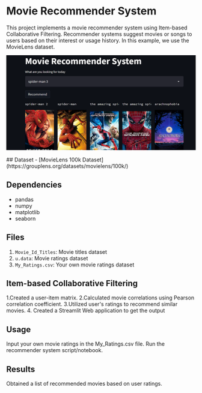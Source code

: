 # Movie Recommender System

This project implements a movie recommender system using Item-based Collaborative Filtering. Recommender systems suggest movies or songs to users based on their interest or usage history. In this example, we use the MovieLens dataset.
<p align="center">
  <img src="https://github.com/harneet2512/Movie-Recommendation-System/blob/master/Recommender_preview.png" alt="Result Output" width="800">
</p>
## Dataset
- [MovieLens 100k Dataset](https://grouplens.org/datasets/movielens/100k/)

## Dependencies
- pandas
- numpy
- matplotlib
- seaborn

## Files
1. `Movie_Id_Titles`: Movie titles dataset
2. `u.data`: Movie ratings dataset
3. `My_Ratings.csv`: Your own movie ratings dataset

 
## Item-based Collaborative Filtering
1.Created a user-item matrix.
2.Calculated movie correlations using Pearson correlation coefficient.
3.Utilized user's ratings to recommend similar movies.
4. Created a Streamlit Web application to get the output

## Usage
Input your own movie ratings in the My_Ratings.csv file.
Run the recommender system script/notebook.

## Results
Obtained a list of recommended movies based on user ratings.
